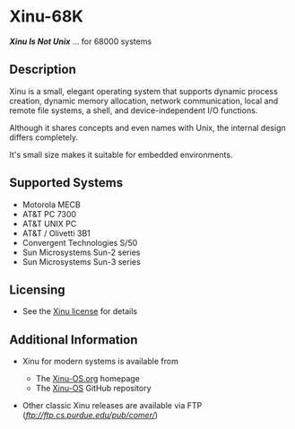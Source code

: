 # Xinu-68K

**_Xinu Is Not Unix_** ... for 68000 systems

## Description

Xinu is a small, elegant operating system that supports dynamic process
creation, dynamic memory allocation, network communication, local and remote
file systems, a shell, and device-independent I/O functions.

Although it shares concepts and even names with Unix, the internal design
differs completely.

It's small size makes it suitable for embedded environments.

## Supported Systems

- Motorola MECB
- AT&T PC 7300
- AT&T UNIX PC
- AT&T / Olivetti 3B1
- Convergent Technologies S/50
- Sun Microsystems Sun-2 series
- Sun Microsystems Sun-3 series

## Licensing

- See the [Xinu license](/LICENSE.md) for details

## Additional Information

- Xinu for modern systems is available from

  - The [Xinu-OS.org](http://xinu-os.org/) homepage
  - The [Xinu-OS](https://github.com/xinu-os) GitHub repository

- Other classic Xinu releases are available via FTP
  (_ftp://ftp.cs.purdue.edu/pub/comer/_)
